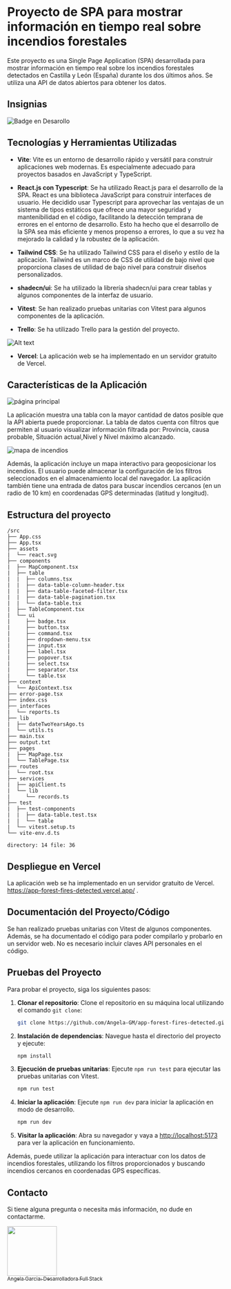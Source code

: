 # Proyecto de SPA para mostrar información en tiempo real sobre incendios forestales

Este proyecto es una Single Page Application (SPA) desarrollada para mostrar información en tiempo real sobre los incendios forestales detectados en Castilla y León (España) durante los dos últimos años. Se utiliza una API de datos abiertos para obtener los datos.

## Insignias

   ![Badge en Desarollo](https://img.shields.io/badge/STATUS-EN%20DESAROLLO-green)




## Tecnologías y Herramientas Utilizadas

- **Vite**: Vite es un entorno de desarrollo rápido y versátil para construir aplicaciones web modernas. Es especialmente adecuado para proyectos basados en JavaScript y TypeScript. 

- **React.js con Typescript**: Se ha utilizado React.js para el desarrollo de la SPA. React es una biblioteca JavaScript para construir interfaces de usuario. He decidido usar Typescript para aprovechar las ventajas de un sistema de tipos estáticos que ofrece una mayor seguridad y mantenibilidad en el código, facilitando la detección temprana de errores en el entorno de desarrollo. Esto ha hecho que el desarrollo de la SPA sea más eficiente y menos propenso a errores, lo que a su vez ha mejorado la calidad y la robustez de la aplicación.

- **Tailwind CSS**: Se ha utilizado Tailwind CSS para el diseño y estilo de la aplicación. Tailwind es un marco de CSS de utilidad de bajo nivel que proporciona clases de utilidad de bajo nivel para construir diseños personalizados.

- **shadecn/ui**: Se ha utilizado la librería shadecn/ui para crear tablas y algunos componentes de la interfaz de usuario.

- **Vitest**: Se han realizado pruebas unitarias con Vitest para algunos componentes de la aplicación.

- **Trello**: Se ha utilizado Trello para la gestión del proyecto.

![Alt text](../app-forest-fires-detected/public/trello.png)


- **Vercel**: La aplicación web se ha implementado en un servidor gratuito de Vercel.

## Características de la Aplicación

![página principal](../app-forest-fires-detected/public/principal.png)

La aplicación muestra una tabla con la mayor cantidad de datos posible que la API abierta puede proporcionar. La tabla de datos cuenta con filtros que permiten al usuario visualizar información filtrada por: Provincia, causa probable, Situación actual,Nivel y Nivel máximo alcanzado.

![mapa de incendios](../app-forest-fires-detected/public/mapa.png)

Además, la aplicación incluye un mapa interactivo para geoposicionar los incendios. El usuario puede almacenar la configuración de los filtros seleccionados en el almacenamiento local del navegador. La aplicación también tiene una entrada de datos para buscar incendios cercanos (en un radio de 10 km) en coordenadas GPS determinadas (latitud y longitud).


## Estructura del proyecto

```git
/src
├── App.css
├── App.tsx
├── assets
|  └── react.svg
├── components
|  ├── MapComponent.tsx
|  ├── table
|  |  ├── columns.tsx
|  |  ├── data-table-column-header.tsx
|  |  ├── data-table-faceted-filter.tsx
|  |  ├── data-table-pagination.tsx
|  |  └── data-table.tsx
|  ├── TableComponent.tsx
|  └── ui
|     ├── badge.tsx
|     ├── button.tsx
|     ├── command.tsx
|     ├── dropdown-menu.tsx
|     ├── input.tsx
|     ├── label.tsx
|     ├── popover.tsx
|     ├── select.tsx
|     ├── separator.tsx
|     └── table.tsx
├── context
|  └── ApiContext.tsx
├── error-page.tsx
├── index.css
├── interfaces
|  └── reports.ts
├── lib
|  ├── dateTwoYearsAgo.ts
|  └── utils.ts
├── main.tsx
├── output.txt
├── pages
|  ├── MapPage.tsx
|  └── TablePage.tsx
├── routes
|  └── root.tsx
├── services
|  ├── apiClient.ts
|  └── lib
|     └── records.ts
├── test
|  ├── test-components
|  |  ├── data-table.test.tsx
|  |  └── table
|  └── vitest.setup.ts
└── vite-env.d.ts

directory: 14 file: 36
```	

## Despliegue en Vercel

La aplicación web se ha implementado en un servidor gratuito de Vercel. https://app-forest-fires-detected.vercel.app/
.

## Documentación del Proyecto/Código


Se han realizado pruebas unitarias con Vitest de algunos componentes. Además, se ha documentado el código para poder compilarlo y probarlo en un servidor web. No es necesario incluir claves API personales en el código.

## Pruebas del Proyecto

Para probar el proyecto, siga los siguientes pasos:

1. **Clonar el repositorio**: Clone el repositorio en su máquina local utilizando el comando `git clone`:

   ```bash
   git clone https://github.com/Angela-GM/app-forest-fires-detected.git
   ```

2. **Instalación de dependencias**: Navegue hasta el directorio del proyecto y ejecute:


   ```bash
   npm install
   ```


3. **Ejecución de pruebas unitarias**: Ejecute `npm run test` para ejecutar las pruebas unitarias con Vitest.

   ```bash
   npm run test
   ```

4. **Iniciar la aplicación**: Ejecute `npm run dev` para iniciar la aplicación en modo de desarrollo.

   ```bash
   npm run dev
   ```

5. **Visitar la aplicación**: Abra su navegador y vaya a [http://localhost:5173](http://localhost:5173) para ver la aplicación en funcionamiento.

Además, puede utilizar la aplicación para interactuar con los datos de incendios forestales, utilizando los filtros proporcionados y buscando incendios cercanos en coordenadas GPS específicas.

## Contacto

Si tiene alguna pregunta o necesita más información, no dude en contactarme.

[<img src="https://avatars.githubusercontent.com/u/116819605?s=400&u=bae5f7e88a358d3fbbd2f0e8521dda9a57739c70&v=4" width=115><br><sub>Angela Garcia: Desarrolladora Full Stack</sub>](https://github.com/Angela-GM)

